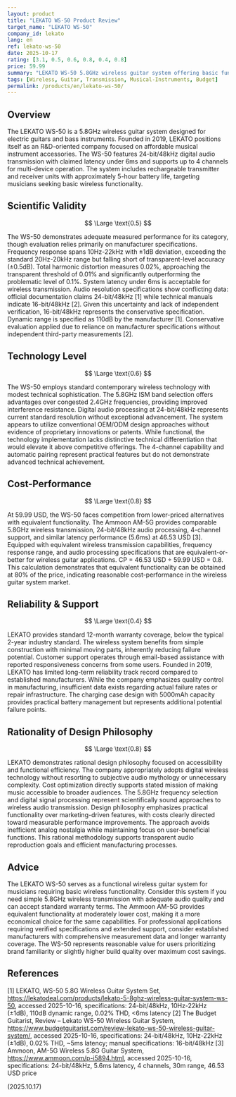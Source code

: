 ```yaml
---
layout: product
title: "LEKATO WS-50 Product Review"
target_name: "LEKATO WS-50"
company_id: lekato
lang: en
ref: lekato-ws-50
date: 2025-10-17
rating: [3.1, 0.5, 0.6, 0.8, 0.4, 0.8]
price: 59.99
summary: "LEKATO WS-50 5.8GHz wireless guitar system offering basic functionality with 24-bit/48kHz audio and 6ms latency, positioned as an affordable entry-level option."
tags: [Wireless, Guitar, Transmission, Musical-Instruments, Budget]
permalink: /products/en/lekato-ws-50/
---
```


## Overview

The LEKATO WS-50 is a 5.8GHz wireless guitar system designed for electric guitars and bass instruments. Founded in 2019, LEKATO positions itself as an R&D-oriented company focused on affordable musical instrument accessories. The WS-50 features 24-bit/48kHz digital audio transmission with claimed latency under 6ms and supports up to 4 channels for multi-device operation. The system includes rechargeable transmitter and receiver units with approximately 5-hour battery life, targeting musicians seeking basic wireless functionality.

## Scientific Validity

$$ \Large \text{0.5} $$

The WS-50 demonstrates adequate measured performance for its category, though evaluation relies primarily on manufacturer specifications. Frequency response spans 10Hz-22kHz with ±1dB deviation, exceeding the standard 20Hz-20kHz range but falling short of transparent-level accuracy (±0.5dB). Total harmonic distortion measures 0.02%, approaching the transparent threshold of 0.01% and significantly outperforming the problematic level of 0.1%. System latency under 6ms is acceptable for wireless transmission. Audio resolution specifications show conflicting data: official documentation claims 24-bit/48kHz [1] while technical manuals indicate 16-bit/48kHz [2]. Given this uncertainty and lack of independent verification, 16-bit/48kHz represents the conservative specification. Dynamic range is specified as 110dB by the manufacturer [1]. Conservative evaluation applied due to reliance on manufacturer specifications without independent third-party measurements [2].

## Technology Level

$$ \Large \text{0.6} $$

The WS-50 employs standard contemporary wireless technology with modest technical sophistication. The 5.8GHz ISM band selection offers advantages over congested 2.4GHz frequencies, providing improved interference resistance. Digital audio processing at 24-bit/48kHz represents current standard resolution without exceptional advancement. The system appears to utilize conventional OEM/ODM design approaches without evidence of proprietary innovations or patents. While functional, the technology implementation lacks distinctive technical differentiation that would elevate it above competitive offerings. The 4-channel capability and automatic pairing represent practical features but do not demonstrate advanced technical achievement.

## Cost-Performance

$$ \Large \text{0.8} $$

At 59.99 USD, the WS-50 faces competition from lower-priced alternatives with equivalent functionality. The Ammoon AM-5G provides comparable 5.8GHz wireless transmission, 24-bit/48kHz audio processing, 4-channel support, and similar latency performance (5.6ms) at 46.53 USD [3]. Equipped with equivalent wireless transmission capabilities, frequency response range, and audio processing specifications that are equivalent-or-better for wireless guitar applications. CP = 46.53 USD ÷ 59.99 USD = 0.8. This calculation demonstrates that equivalent functionality can be obtained at 80% of the price, indicating reasonable cost-performance in the wireless guitar system market.

## Reliability & Support

$$ \Large \text{0.4} $$

LEKATO provides standard 12-month warranty coverage, below the typical 2-year industry standard. The wireless system benefits from simple construction with minimal moving parts, inherently reducing failure potential. Customer support operates through email-based assistance with reported responsiveness concerns from some users. Founded in 2019, LEKATO has limited long-term reliability track record compared to established manufacturers. While the company emphasizes quality control in manufacturing, insufficient data exists regarding actual failure rates or repair infrastructure. The charging case design with 5000mAh capacity provides practical battery management but represents additional potential failure points.

## Rationality of Design Philosophy

$$ \Large \text{0.8} $$

LEKATO demonstrates rational design philosophy focused on accessibility and functional efficiency. The company appropriately adopts digital wireless technology without resorting to subjective audio mythology or unnecessary complexity. Cost optimization directly supports stated mission of making music accessible to broader audiences. The 5.8GHz frequency selection and digital signal processing represent scientifically sound approaches to wireless audio transmission. Design philosophy emphasizes practical functionality over marketing-driven features, with costs clearly directed toward measurable performance improvements. The approach avoids inefficient analog nostalgia while maintaining focus on user-beneficial functions. This rational methodology supports transparent audio reproduction goals and efficient manufacturing processes.

## Advice

The LEKATO WS-50 serves as a functional wireless guitar system for musicians requiring basic wireless functionality. Consider this system if you need simple 5.8GHz wireless transmission with adequate audio quality and can accept standard warranty terms. The Ammoon AM-5G provides equivalent functionality at moderately lower cost, making it a more economical choice for the same capabilities. For professional applications requiring verified specifications and extended support, consider established manufacturers with comprehensive measurement data and longer warranty coverage. The WS-50 represents reasonable value for users prioritizing brand familiarity or slightly higher build quality over maximum cost savings.

## References

[1] LEKATO, WS-50 5.8G Wireless Guitar System Set, https://lekatodeal.com/products/lekato-5-8ghz-wireless-guitar-system-ws-50, accessed 2025-10-16, specifications: 24-bit/48kHz, 10Hz-22kHz (±1dB), 110dB dynamic range, 0.02% THD, <6ms latency
[2] The Budget Guitarist, Review – Lekato WS-50 Wireless Guitar System, https://www.budgetguitarist.com/review-lekato-ws-50-wireless-guitar-system/, accessed 2025-10-16, specifications: 24-bit/48kHz, 10Hz-22kHz (±1dB), 0.02% THD, ~5ms latency; manual specifications: 16-bit/48kHz
[3] Ammoon, AM-5G Wireless 5.8G Guitar System, https://www.ammoon.com/p-i5894.html, accessed 2025-10-16, specifications: 24-bit/48kHz, 5.6ms latency, 4 channels, 30m range, 46.53 USD price

(2025.10.17)